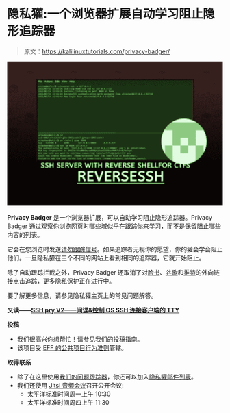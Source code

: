 # 隐私獾:一个浏览器扩展自动学习阻止隐形追踪器

> 原文：<https://kalilinuxtutorials.com/privacy-badger/>

[![Privacy Badger : A Browser Extension Automatically Learns To Block Invisible Trackers](img/7822df61f433f0571aa4118a2004a12c.png "Privacy Badger : A Browser Extension Automatically Learns To Block Invisible Trackers")](https://1.bp.blogspot.com/-iDjAdd1KHe8/YSSYKe43V5I/AAAAAAAAKiY/LPeSNS2AYQkc0BOL1u2OP5euIXpU6NNegCLcBGAsYHQ/s569/ReverseSSH-SSH-Server-with-Reverse-Shell-Functionality-370x247%2B%25281%2529.png)

**Privacy Badger** 是一个浏览器扩展，可以自动学习阻止隐形追踪器。Privacy Badger 通过观察你浏览网页时哪些域似乎在跟踪你来学习，而不是保留阻止哪些内容的列表。

它会在您浏览时发送[请勿跟踪信号](https://www.eff.org/issues/do-not-track)。如果追踪者无视你的愿望，你的獾会学会阻止他们。一旦隐私獾在三个不同的网站上看到相同的追踪器，它就开始阻止。

除了自动跟踪拦截之外，Privacy Badger 还取消了对[脸书](https://www.eff.org/deeplinks/2018/05/privacy-badger-rolls-out-new-ways-fight-facebook-tracking)、[谷歌](https://www.eff.org/deeplinks/2018/10/privacy-badger-now-fights-more-sneaky-google-tracking)和[推特](https://www.eff.org/deeplinks/2017/08/privacy-badger-makes-twitter-little-less-creepy)的外向链接点击追踪，更多隐私保护正在进行中。

要了解更多信息，请参见隐私獾主页上的常见问题解答。

**又读——[SSH pry V2——间谍&控制 OS SSH 连接客户端的 TTY](https://kalilinuxtutorials.com/sshpry-v2/)**

**投稿**

*   我们很高兴你想帮忙！请参见[我们的投稿指南](https://github.com/EFForg/privacybadger/blob/master/CONTRIBUTING.md)。
*   该项目受 [EFF 的公共项目行为准则](https://www.eff.org/pages/eppcode)管辖。

**取得联系**

*   除了在这里使用[我们的问题跟踪器](https://github.com/EFForg/privacybadger/issues)，你还可以加入[隐私獾邮件列表](https://lists.eff.org/mailman/listinfo/privacybadger)。
*   我们还使用 [Jitsi 音频会议](https://meet.jit.si/PoliteBadgersSingEuphoricly)召开公开会议:
    *   太平洋标准时间周一上午 10:30
    *   太平洋标准时间周四上午 11:30